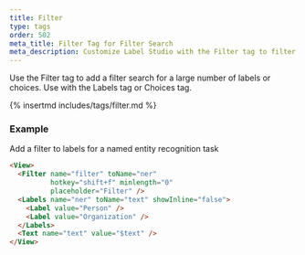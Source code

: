 ```yaml
---
title: Filter
type: tags
order: 502
meta_title: Filter Tag for Filter Search
meta_description: Customize Label Studio with the Filter tag to filter labels to accelerate labeling for machine learning and data science projects.
---
```


Use the Filter tag to add a filter search for a large number of labels or choices. Use with the Labels tag or Choices tag.

{% insertmd includes/tags/filter.md %}

### Example

Add a filter to labels for a named entity recognition task

```html
<View>
  <Filter name="filter" toName="ner"
          hotkey="shift+f" minlength="0"
          placeholder="Filter" />
  <Labels name="ner" toName="text" showInline="false">
    <Label value="Person" />
    <Label value="Organization" />
  </Labels>
  <Text name="text" value="$text" />
</View>
```
